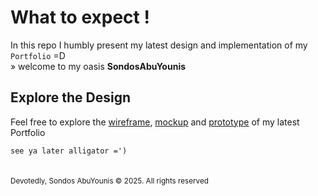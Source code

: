 # What to expect !

In this repo I humbly present my latest design and implementation of my `Portfolio` =D
</br>
»  welcome to my oasis **SondosAbuYounis** 

**Explore the Design** 
-----
Feel free to explore the [wireframe](https://www.figma.com/design/AJq5NXp3ul8jGyRJq9w6Cq/portFolio%6025?node-id=201-65), [mockup](https://www.figma.com/design/AJq5NXp3ul8jGyRJq9w6Cq/portFolio%6025?node-id=202-87) and [prototype](https://www.figma.com/proto/AJq5NXp3ul8jGyRJq9w6Cq/portFolio%6025?node-id=202-178&p=f&t=mVBfcKKcr2Rv5Uiw-1&scaling=min-zoom&content-scaling=fixed&page-id=202%3A177) of my latest Portfolio

`see ya later alligator =')`
</br>
</br>
</br>
<sub>Devotedly, Sondos AbuYounis &copy; 2025. All rights reserved </sup>
